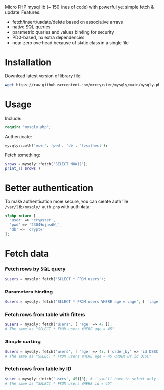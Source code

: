 Micro PHP mysql lib (~ 150 lines of code) with powerful yet simple fetch & update. Features:
- fetch/insert/update/delete based on associative arrays
- native SQL queries
- parametric queries and values binding for security
- PDO-based, no extra dependencies
- near-zero overhead because of static class in a single file

# Installation
Download latest version of library file:
```bash
wget https://raw.githubusercontent.com/mrcrypster/mysqly/main/mysqly.php
```

# Usage
Include:
```php
require 'mysqly.php';
```

Authenticate:
```php
mysqly::auth('user', 'pwd', 'db', 'localhost');
```

Fetch something:
```php
$rows = mysqly::fetch('SELECT NOW()');
print_r( $rows );
```

# Better authentication
To make authentication more secure, you can create auth file `/var/lib/mysqly/.auth.php` with auth data:
```php
<?php return [
  'user' => 'crypster',
  'pwd' => '23049ujasdW_',
  'db' => 'crypto'
];
```

# Fetch data
### Fetch rows by SQL query
```php
$users = mysqly::fetch('SELECT * FROM users');
```

### Parameters binding
```php
$users = mysqly::fetch('SELECT * FROM users WHERE age = :age', [ ':age' => $_GET['age'] ]);
```

### Fetch rows from table with filters
```php
$users = mysqly::fetch('users', [ 'age' => 45 ]);
# The same as "SELECT * FROM users WHERE age = 45"
```

### Simple sorting
```php
$users = mysqly::fetch('users', [ 'age' => 45, ['order_by' => 'id DESC'] ]);
# The same as "SELECT * FROM users WHERE age = 45 ORDER BY id DESC"
```

### Fetch rows from table by ID
```php
$user = mysqly::fetch('users', 45)[0]; # ! you'll have to select only first row from results
# The same as "SELECT * FROM users WHERE id = 45"
```
